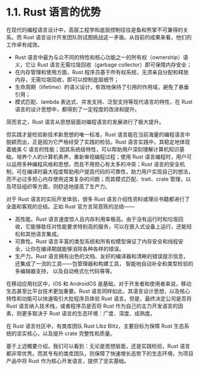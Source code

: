 # 1.1. Rust 语言的优势

在现代的编程语言设计中，高层工程学和底层控制往往是鱼和熊掌不可兼得的关系。而 Rust 语言设计开发团队则试图挑战这一矛盾。从目前的成果来看，他们的工作卓有成效。

- Rust 语言中最为与众不同的特性和核心功能之一的所有权（ownership）语义，它让 Rust 语言无需垃圾回收（garbage collector）即可保障内存安全；
- 在内存管理和使用方面，Rust 程序员基于所有权系统，无须亲自分配和释放内存，无需垃圾回收，即可以控制底层细节；
- 生命周期（lifetime）的语义设计，有效地保持了引用的作用域，避免了悬垂引用；
- 模式匹配、lambda 表达式、并发支持、泛型支持等现代语言的特性，在 Rust 语言的设计思想中，都得到了一定程度的改进和提升。

简而言之，Rust 语言从思想层面对编程语言的发展进行了极大提升。

但实践才是检验新技术新思想的唯一标准，Rust 语言能在当前海量的编程语言中脱颖而出，正是因为它严格经受了实践的检验。Rust 语言实践中，其稳定地体现着媲美 C 语言的性能；因其系统级特性，可以帮助用户深刻理解计算机知识基础，培养个人的计算机素养，重新审视编程过程；使用 Rust 语言编程时，用户可以运用多种编程风格和思想，而且不用担心有太多的冲突；Rust 语言的安全机制，可在编译时最大程度帮助用户提高代码的可靠性，助力用户实现自己的想法，而不必过多担心内存使用这类复杂的问题；而其模式匹配、trait、crate 管理，以及项目组织等方面，则舒适地提高了生产力。

对于 Rust 语言的实际开发体验，很多 Rust 语言介绍性资料或理论书籍都进行了全面和客观的总结。正如 Rust 官方言简意赅的总结——

- 高性能。Rust 语言速度惊人且内存利用率极高。由于没有运行时和垃圾回收，它能够胜任对性能要求特别高的服务，可以在嵌入式设备上运行，还能轻松和其他语言集成。
- 可靠性。Rust 语言丰富的类型系统和所有权模型保证了内存安全和线程安全，让你在编译期就能够消除各种各样的错误。
- 生产力。Rust 语言拥有出色的文档、友好的编译器和清晰的错误提示信息， 还集成了一流的工具——包管理器和构建工具， 智能地自动补全和类型检验的多编辑器支持， 以及自动格式化代码等等。

在移动应用社区中，iOS 和 AndroidOS 是基础，对于开发者和使用者来说，移动生态甚至比平台技术更加重要。Rust 语言同样如此，其语言设计思想，以及核心特性和功能可以快速吸引大批程序员体验 Rust 语言。但是，最终决定公司是否将 Rust 语言纳入技术栈，或者程序员是否将 Rust 作为自己的主力开发语言的因素，则更多取决于 Rust 语言的生态环境：广度、深度、成熟度。

在 Rust 语言社区中，有类库团队 Rust Libz Blitz，主要目标为保障 Rust 生态系统的坚实核心，以及提升 crate 完整性和质量。

基于上述概要介绍，我们可以看到：无论是思想层面，还是实践检验，Rust 语言都非常优秀。而其专有的类库团队，则保障了快速增长态势下的生态环境，为项目产品中将 Rust 作为核心开发语言，提供了坚实基础。
